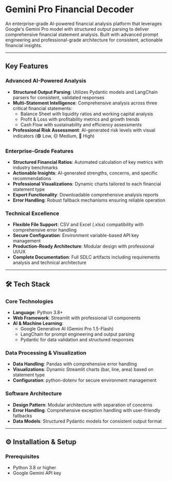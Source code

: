 # Gemini Pro Financial Decoder

An enterprise-grade AI-powered financial analysis platform that leverages Google's Gemini Pro model with structured output parsing to deliver comprehensive financial statement analysis. Built with advanced prompt engineering and professional-grade architecture for consistent, actionable financial insights.

---

## Key Features

### **Advanced AI-Powered Analysis**
- **Structured Output Parsing**: Utilizes Pydantic models and LangChain parsers for consistent, validated responses
- **Multi-Statement Intelligence**: Comprehensive analysis across three critical financial statements:
  - Balance Sheet with liquidity ratios and working capital analysis
  - Profit & Loss with profitability metrics and growth trends  
  - Cash Flow with sustainability and efficiency assessments
- **Professional Risk Assessment**: AI-generated risk levels with visual indicators (🟢 Low, 🟡 Medium, 🔴 High)

### **Enterprise-Grade Features**
- **Structured Financial Ratios**: Automated calculation of key metrics with industry benchmarks
- **Actionable Insights**: AI-generated strengths, concerns, and specific recommendations
- **Professional Visualizations**: Dynamic charts tailored to each financial statement type
- **Export Functionality**: Downloadable comprehensive analysis reports
- **Error Handling**: Robust fallback mechanisms ensuring reliable operation

### **Technical Excellence**
- **Flexible File Support**: CSV and Excel (.xlsx) compatibility with comprehensive error handling
- **Secure Configuration**: Environment variable-based API key management
- **Production-Ready Architecture**: Modular design with professional UI/UX
- **Complete Documentation**: Full SDLC artifacts including requirements analysis and technical architecture

---

## 🛠 Tech Stack

### **Core Technologies**
- **Language**: Python 3.8+
- **Web Framework**: Streamlit with professional UI components
- **AI & Machine Learning**:
  - Google Generative AI (Gemini Pro 1.5-Flash)
  - LangChain for prompt engineering and output parsing
  - Pydantic for data validation and structured responses

### **Data Processing & Visualization**
- **Data Handling**: Pandas with comprehensive error handling
- **Visualizations**: Dynamic Streamlit charts (bar, line, area) based on statement type
- **Configuration**: python-dotenv for secure environment management

### **Software Architecture**
- **Design Pattern**: Modular architecture with separation of concerns
- **Error Handling**: Comprehensive exception handling with user-friendly fallbacks
- **Data Models**: Structured Pydantic models for consistent output format

---
## ⚙️ Installation & Setup

### **Prerequisites**
- Python 3.8 or higher
- Google Gemini API key
